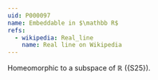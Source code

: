 ```yaml
---
uid: P000097
name: Embeddable in $\mathbb R$
refs:
  - wikipedia: Real_line
    name: Real line on Wikipedia
---
```


Homeomorphic to a subspace of $\mathbb R$ ({S25}).
